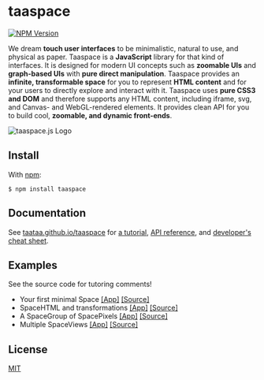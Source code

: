 # taaspace

[![NPM Version](https://badge.fury.io/js/taaspace.svg)](https://www.npmjs.com/package/taaspace)

We dream **touch user interfaces** to be minimalistic, natural to use, and physical as paper. Taaspace is a **JavaScript** library for that kind of interfaces. It is designed for modern UI concepts such as **zoomable UIs** and **graph-based UIs** with **pure direct manipulation**. Taaspace provides an **infinite, transformable space** for you to represent **HTML content** and for your users to directly explore and interact with it. Taaspace uses **pure CSS3 and DOM** and therefore supports any HTML content, including iframe, svg, and Canvas- and WebGL-rendered elements. It provides clean API for you to build cool, **zoomable, and dynamic front-ends**.

![taaspace.js Logo](docs/taaspace-logo-256.png?raw=true)

## Install

With [npm](https://www.npmjs.com/package/taaspace):

    $ npm install taaspace


## Documentation

See [taataa.github.io/taaspace](http://taataa.github.io/taaspace) for [a tutorial](http://taataa.github.io/taaspace/tutorial), [API reference](http://taataa.github.io/taaspace/api), and [developer's cheat sheet](http://taataa.github.io/taaspace/dev).

## Examples

See the source code for tutoring comments!

- Your first minimal Space [[App]](https://rawgit.com/taataa/taaspace/development/examples/minimal/index.html) [[Source]](examples/minimal/index.html)
- SpaceHTML and transformations [[App]](https://rawgit.com/taataa/taaspace/development/examples/html/index.html) [[Source]](examples/html/index.html)
- A SpaceGroup of SpacePixels [[App]](https://rawgit.com/taataa/taaspace/development/examples/pixels/index.html) [[Source]](examples/pixels/index.html)
- Multiple SpaceViews [[App]](https://rawgit.com/taataa/taaspace/development/examples/multiview/index.html) [[Source]](examples/multiview/index.html)

<!---
- [HTML elements](https://rawgit.com/taataa/taaspace/development/examples/html/index.html)
- [Interaction](https://rawgit.com/taataa/taaspace/development/examples/play/index.html)
- [Hammer.js integration](https://rawgit.com/taataa/taaspace/development/examples/hammerjs/index.html)
- [Canvas animation](https://rawgit.com/taataa/taaspace/development/examples/canvas/index.html)
--->


## License

[MIT](LICENSE)
